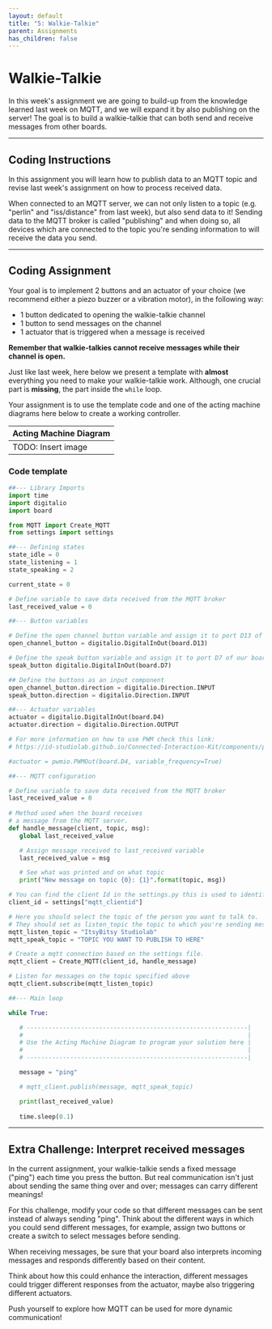 ```yaml
---
layout: default
title: "5: Walkie-Talkie"
parent: Assignments
has_children: false
---
```


# Walkie-Talkie
In this week's assignment we are going to build-up from the knowledge learned last week on MQTT, and we will expand it by also publishing on the server!
The goal is to build a walkie-talkie that can both send and receive messages from other boards.

---

## Coding Instructions
In this assignment you will learn how to publish data to an MQTT topic and revise last week's assignment on how to process received data.

When connected to an MQTT server, we can not only listen to a topic (e.g. "perlin" and "iss/distance" from last week), but also send data to it!
Sending data to the MQTT broker is called "publishing" and when doing so, all devices which are connected to the topic you're sending information to will receive the data you send.

---

## Coding Assignment
Your goal is to implement 2 buttons and an actuator of your choice (we recommend either a piezo buzzer or a vibration motor), in the following way:
- 1 button dedicated to opening the walkie-talkie channel
- 1 button to send messages on the channel
- 1 actuator that is triggered when a message is received

**Remember that walkie-talkies cannot receive messages while their channel is open.**

Just like last week, here below we present a template with **almost** everything you need to make your walkie-talkie work. 
Although, one crucial part is **missing**, the part inside the `while` loop.

Your assignment is to use the template code and one of the acting machine diagrams here below to create a working controller.

| Acting Machine Diagram | 
| -------------------------------------- | 
| TODO: Insert image                | 


### Code template
```python
##--- Library Imports
import time
import digitalio
import board

from MQTT import Create_MQTT
from settings import settings

##--- Defining states
state_idle = 0
state_listening = 1
state_speaking = 2

current_state = 0

# Define variable to save data received from the MQTT broker
last_received_value = 0

##--- Button variables

# Define the open channel button variable and assign it to port D13 of our board
open_channel_button = digitalio.DigitalInOut(board.D13)

# Define the speak button variable and assign it to port D7 of our board
speak_button digitalio.DigitalInOut(board.D7)

## Define the buttons as an input component
open_channel_button.direction = digitalio.Direction.INPUT
speak_button.direction = digitalio.Direction.INPUT

##--- Actuator variables
actuator = digitalio.DigitalInOut(board.D4)
actuator.direction = digitalio.Direction.OUTPUT

# For more information on how to use PWM check this link: 
# https://id-studiolab.github.io/Connected-Interaction-Kit/components/piezo-buzzer/piezo-buzzer.html#define-a-tone-using-pulse-width-modulation-pwm

#actuator = pwmio.PWMOut(board.D4, variable_frequency=True)

##--- MQTT configuration

# Define variable to save data received from the MQTT broker
last_received_value = 0
   
# Method used when the board receives 
# a message from the MQTT server.
def handle_message(client, topic, msg):
   global last_received_value

   # Assign message received to last_received variable
   last_received_value = msg

   # See what was printed and on what topic
   print("New message on topic {0}: {1}".format(topic, msg))

# You can find the client Id in the settings.py this is used to identify the board
client_id = settings["mqtt_clientid"]

# Here you should select the topic of the person you want to talk to.
# They should set as listen_topic the topic to which you're sending messages to.
mqtt_listen_topic = "ItsyBitsy Studiolab"
mqtt_speak_topic = "TOPIC YOU WANT TO PUBLISH TO HERE"

# Create a mqtt connection based on the settings file.
mqtt_client = Create_MQTT(client_id, handle_message)

# Listen for messages on the topic specified above
mqtt_client.subscribe(mqtt_listen_topic)

##--- Main loop

while True: 

   # -------------------------------------------------------------| 
   #                                                              | 
   # Use the Acting Machine Diagram to program your solution here | 
   #                                                              | 
   # -------------------------------------------------------------|

   message = "ping"

   # mqtt_client.publish(message, mqtt_speak_topic)

   print(last_received_value)
   
   time.sleep(0.1)

```


--- 

## Extra Challenge: Interpret received messages 

In the current assignment, your walkie-talkie sends a fixed message ("ping") each time you press the button. But real communication isn't just about sending the same thing over and over; messages can carry different meanings!  

For this challenge, modify your code so that different messages can be sent instead of always sending "ping". 
Think about the different ways in which you could send different messages, for example, assign two buttons or create a switch to select messages before sending. 

When receiving messages, be sure that your board also interprets incoming messages and responds differently based on their content.

Think about how this could enhance the interaction, different messages could trigger different responses from the actuator, maybe also triggering different actuators.

Push yourself to explore how MQTT can be used for more dynamic communication!